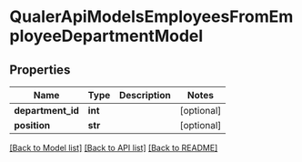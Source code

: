 # QualerApiModelsEmployeesFromEmployeeDepartmentModel

## Properties
Name | Type | Description | Notes
------------ | ------------- | ------------- | -------------
**department_id** | **int** |  | [optional] 
**position** | **str** |  | [optional] 

[[Back to Model list]](../README.md#documentation-for-models) [[Back to API list]](../README.md#documentation-for-api-endpoints) [[Back to README]](../README.md)


